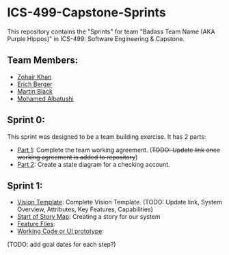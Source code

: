 # ICS-499-Capstone-Sprints
This repository contains the "Sprints" for team "Badass Team Name (AKA Purple Hippos)" in ICS-499: Software Engineering & Capstone.

## Team Members:
- [Zohair Khan](https://github.com/Zohair-Khan)
- [Erich Berger](https://github.com/ErichBerger)
- [Martin Black](https://github.com/martinblackd23d)
- [Mohamed Albatushi](https://github.com/albM23)

## Sprint 0:
This sprint was designed to be a team building exercise. It has 2 parts:
- [Part 1](https://github.com/Zohair-Khan/ICS-499-Capstone-Sprints/blob/main/Sprint0/submission/Team%20Agreement.pdf): Complete the team working agreement. (~~TODO: Update link once working agreement is added to repository~~)
- [Part 2](https://github.com/Zohair-Khan/ICS-499-Capstone-Sprints/blob/main/Sprint0/submission/Part01_ATM%20State%20Diagram.png): Create a state diagram for a checking account.

## Sprint 1:

- [Vision Template](https://github.com/Zohair-Khan/ICS-499-Capstone-Sprints/tree/main): Complete Vision Template. (TODO: Update link, System Overview, Attributes, Key Features, Capabilities)
- [Start of Story Map](https://github.com/Zohair-Khan/ICS-499-Capstone-Sprints/tree/main): Creating a story for our system
- [Feature Files](https://github.com/Zohair-Khan/ICS-499-Capstone-Sprints/tree/main): 
- [Working Code or UI prototype](https://github.com/Zohair-Khan/ICS-499-Capstone-Sprints/tree/main): 

(TODO: add goal dates for each step?)
